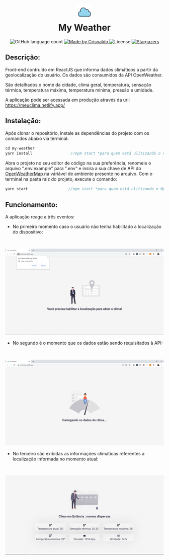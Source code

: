 
<h1 align="center">
    <img src="./src/assets/nuvem.png" width="50px">
    <br/>My Weather
</h1>

<p align="center">
  <img alt="GitHub language count" src="https://img.shields.io/github/languages/count/CrisnaldoSantos/my-weather?color=89c7de">

  <a href="https://www.crisnaldocarvalho.com.br">
    <img alt="Made by Crisnaldo" src="https://img.shields.io/badge/made%20by-Crisnaldo Carvalho-89c7de">
  </a>

  <img alt="License" src="https://img.shields.io/badge/license-MIT-89c7de">

  <a href="https://github.com/CrisnaldoSantos/my-weather/stargazers">
    <img alt="Stargazers" src="https://img.shields.io/github/stars/CrisnaldoSantos/my-weather?style=social">
  </a>
</p>


## Descrição:
<p>
Front-end contruído em ReactJS que informa dados climáticos a partir da geolocalização do usuário. Os dados são consumidos da API OpenWeather.
</p>
<p>
São detalhados o nome da cidade, clima geral, temperatura, sensação térmica, temperatura máxima, temperatura mínima, pressão e umidade.
</p>

A aplicação pode ser acessada em produção através da url:
<a href="https://meuclima.netlify.app/" target="_blank">https://meuclima.netlify.app/</a>

## Instalação:
Após clonar o repositório, instale as dependências do projeto com os comandos abaixo via terminal:
```js
cd my-weather
yarn install                 //npm start *para quem está ulitizando o npm como gerênciador de dependências*
```
Abra o projeto no seu editor de código na sua preferência, renomeie o arquivo ".env.example" para ".env" e insira a sua chave de API do <a href="https://openweathermap.org/api" target="_blank">OpenWeatherMap </a> na váriável de ambiente presente no arquivo.
Com o terminal na pasta raiz do projeto, execute o comando:
```js
yarn start                  //npm start *para quem está ulitizando o Npm como gerênciador de dependências*
```

## Funcionamento:

A aplicação reage à três eventos:
- No primeiro momento caso o usuário não tenha habilitado a localização do dispositivo:
<br/>
<p align="center">
    <img src="./src/assets/localização.PNG" width="700px">
</p>

- No segundo é o momento que os dados estão sendo requisitados à API:
<br/>
<p align="center">
    <img src="./src/assets/carregando.PNG" width="700px">
</p>

- No terceiro são exibidas as informações climáticas referentes a localização informada no momento atual:
<br/>
<p align="center">
    <img src="./src/assets/inicial.PNG" width="700px">
</p>




